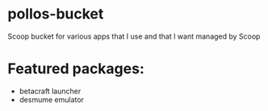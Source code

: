 # pollos-bucket
Scoop bucket for various apps that I use and that I want managed by Scoop
# Featured packages:
- betacraft launcher
- desmume emulator
